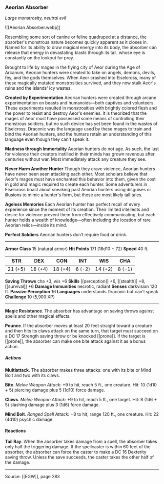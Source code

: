 ### Aeorian Absorber
_Large monstrosity, neutral evil_

![[Aeorian Absorber.webp]]

Resembling some sort of canine or feline quadruped at a distance, the absorber's monstrous nature becomes quickly apparent as it closes in. Named for its ability to draw magical energy into its body, the absorber can release that energy in devastating blasts through its tail, whose eye is constantly on the lookout for prey.


Brought to life by mages in the flying city of Aeor during the Age of Arcanum, Aeorian hunters were created to take on angels, demons, devils, fey, and the gods themselves. When Aeor crashed into Eiselcross, many of these magically mutated monstrosities survived, and they now stalk Aeor's ruins and the islands' icy wastes.

**Created by Experimentation** Aeorian hunters were created through arcane experimentation on beasts and humanoids—both captives and volunteers. These experiments resulted in monstrosities with brightly colored flesh and the power to resist and destroy Aeor's enemies. It is theorized that the mages of Aeor must have possessed some means of controlling their monstrous soldiers, but no such device has yet been found in the wastes of Eiselcross. Draconic was the language used by these mages to train and bind the Aeorian hunters, and the hunters retain an understanding of this language even though they can't speak it.

**Madness through Immortality** Aeorian hunters do not age. As such, the lust for violence their creators instilled in their minds has grown ravenous after centuries without war. Most immediately attack any creature they see.

**Never Harm Another Hunter** Though they crave violence, Aeorian hunters have never been seen attacking each other. Most scholars believe that Aeor's mages must have enchanted this behavior into them, given the cost in gold and magic required to create each hunter. Some adventurers in Eiselcross boast about sneaking past Aeorian hunters using disguises or illusions to mimic a hunter's form, but these are most likely tall tales.


**Ageless Memories** Each Aeorian hunter has perfect recall of every experience since the moment of its creation. Their limited intellects and desire for violence prevent them from effectively communicating, but each hunter holds a wealth of knowledge—often including the location of rare Aeorian relics—inside its mind.


**Perfect Soldiers** Aeorian hunters don't require food or drink.







---

**Armor Class** 15 (natural armor)
**Hit Points** 171 (18d10 + 72)
**Speed** 40 ft.

| STR     | DEX     | CON     | INT     | WIS     | CHA     |
|---------|---------|---------|---------|---------|---------|
| 21 (+5) | 18 (+4) | 18 (+4) | 6 (-2) | 14 (+2) | 8 (-1) |

**Saving Throws** cha +3, wis +6
**Skills** [[perception]] +6, [[stealth]] +8, [[survival]] +6
**Damage Immunities** necrotic, radiant
**Senses** darkvision 120 ft.
**Passive Perception** 16
**Languages** understands Draconic but can't speak
**Challenge** 10 (5,900 XP)

---

**Magic Resistance**. The absorber has advantage on saving throws against spells and other magical effects.

**Pounce**. If the absorber moves at least 20 feet straight toward a creature and then hits its claws attack on the same turn, that target must succeed on a DC 17 Strength saving throw or be knocked [[prone]]. If the target is [[prone]], the absorber can make one bite attack against it as a bonus action.

##### Actions
**Multiattack**. The absorber makes three attacks: one with its bite or Mind Bolt and two with its claws.

**Bite**. _Melee Weapon Attack:_ +9 to hit, reach 5 ft., one creature. Hit: 10 (1d10 + 5) piercing damage plus 5 (1d10) force damage.

**Claws**. _Melee Weapon Attack:_ +9 to hit, reach 5 ft., one target. Hit: 8 (1d6 + 5) slashing damage plus 3 (1d6) force damage.

**Mind Bolt**. _Ranged Spell Attack:_ +8 to hit, range 120 ft., one creature. Hit: 22 (4d10) psychic damage.

#### Reactions
**Tail Ray**. When the absorber takes damage from a spell, the absorber takes only half the triggering damage. If the spellcaster is within 60 feet of the absorber, the absorber can force the caster to make a DC 16 Dexterity saving throw. Unless the save succeeds, the caster takes the other half of the damage.


---

Source: [[EGW]], page 283
